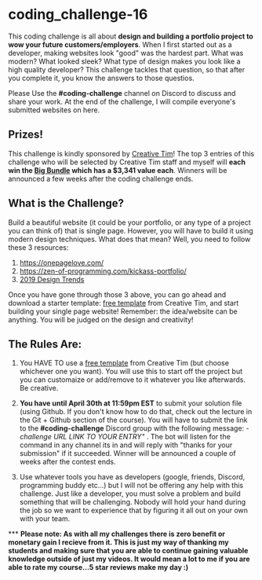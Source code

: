 # coding_challenge-16

This coding challenge is all about **design and building a portfolio project to wow your future customers/employers**. When I first started out as a developer, making websites look "good" was the hardest part. What was modern? What looked sleek? What type of design makes you look like a high quality developer? This challenge tackles that question, so that after you complete it, you know the answers to those questios. 

Please Use the **#coding-challenge** channel on Discord to discuss and share your work. At the end of the challenge, I will compile everyone's submitted websites on here.

## Prizes!
This challenge is kindly sponsored by [Creative Tim](https://www.creative-tim.com/)! The top 3 entries of this challenge who will be selected by Creative Tim staff and myself will **each win the [Big Bundle](https://www.creative-tim.com/product/buy/bundle/big-bundle) which has a $3,341 value each**. Winners will be announced a few weeks after the coding challenge ends.

## What is the Challenge?
Build a beautiful website (it could be your portfolio, or any type of a project you can think of) that is single page. However, you will have to build it using modern design techniques. What does that mean? Well, you need to follow these 3 resources:
1. https://onepagelove.com/
2. https://zen-of-programming.com/kickass-portfolio/
3. [2019 Design Trends](https://uxplanet.org/2019-ui-and-ux-design-trends-92dfa8323225)

Once you have gone through those 3 above, you can go ahead and download a starter template: [free template](https://www.creative-tim.com/bootstrap-themes/ui-kit?direction=asc&sort=price) from Creative Tim, and start building your single page website! Remember: the idea/website can be anything. You will be judged on the design and creativity!

## The Rules Are:

1. You HAVE TO use a [free template](https://www.creative-tim.com/bootstrap-themes/ui-kit?direction=asc&sort=price) from Creative Tim (but choose whichever one you want). You will use this to start off the project but you can customaize or add/remove to it whatever you like afterwards. Be creative. 

2. **You have until April 30th at 11:59pm EST** to submit your solution file (using Github. If you don't know how to do that, check out the lecture in the Git + Github section of the course). You will have to submit the link to the **#coding-challenge** Discord group with the following message:  *-challenge URL LINK TO YOUR ENTRY"* . The bot will listen for the command in any channel its in and will reply with "thanks for your submission" if it succeeded. Winner will be announced a couple of weeks after the contest ends.

3. Use whatever tools you have as developers (google, friends, Discord, programming buddy etc...) but I will not be offering any help with this challenge. Just like a developer, you must solve a problem and build something that will be challenging. Nobody will hold your hand during the job so we want to experience that by figuring it all out on your own with your team. 

*** **Please note: As with all my challenges there is zero benefit or monetary gain I recieve from it. This is just my way of thanking my students and making sure that you are able to continue gaining valuable knowledge outside of just my videos. It would mean a lot to me if you are able to rate my course...5 star reviews make my day :)**

